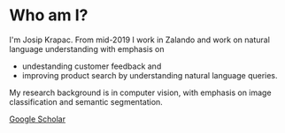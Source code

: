 # Who am I?

I'm Josip Krapac. From mid-2019 I work in Zalando and work on natural language understanding with emphasis on 
* undestanding customer feedback and 
* improving product search by understanding natural language queries.

My research background is in computer vision, with emphasis on image classification and semantic segmentation.

[Google Scholar](https://scholar.google.com/citations?hl=en&user=XLT318kAAAAJ)
